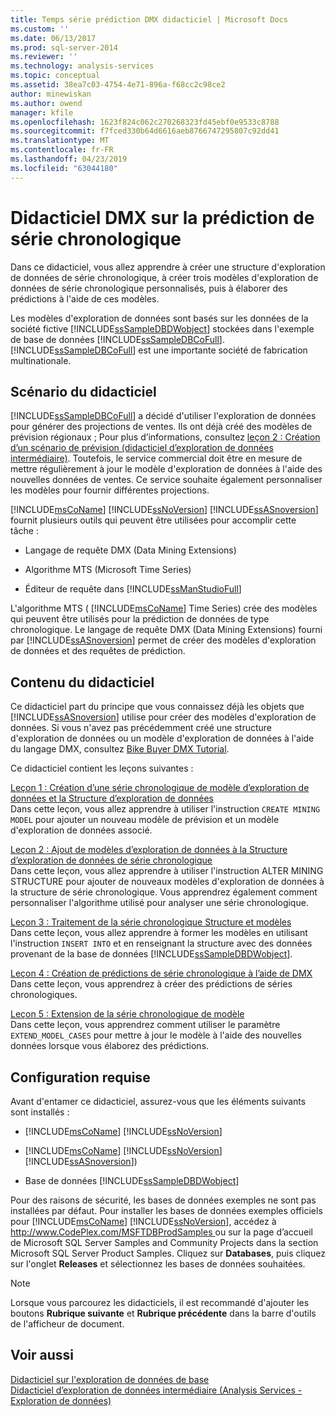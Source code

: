 ```yaml
---
title: Temps série prédiction DMX didacticiel | Microsoft Docs
ms.custom: ''
ms.date: 06/13/2017
ms.prod: sql-server-2014
ms.reviewer: ''
ms.technology: analysis-services
ms.topic: conceptual
ms.assetid: 38ea7c03-4754-4e71-896a-f68cc2c98ce2
author: minewiskan
ms.author: owend
manager: kfile
ms.openlocfilehash: 1623f824c062c270268323fd45ebf0e9533c8788
ms.sourcegitcommit: f7fced330b64d6616aeb8766747295807c92dd41
ms.translationtype: MT
ms.contentlocale: fr-FR
ms.lasthandoff: 04/23/2019
ms.locfileid: "63044180"
---
```

# <a name="time-series-prediction-dmx-tutorial"></a>Didacticiel DMX sur la prédiction de série chronologique
  Dans ce didacticiel, vous allez apprendre à créer une structure d'exploration de données de série chronologique, à créer trois modèles d'exploration de données de série chronologique personnalisés, puis à élaborer des prédictions à l'aide de ces modèles.  
  
 Les modèles d'exploration de données sont basés sur les données de la société fictive  [!INCLUDE[ssSampleDBDWobject](../includes/sssampledbdwobject-md.md)] stockées dans l'exemple de base de données [!INCLUDE[ssSampleDBCoFull](../includes/sssampledbcofull-md.md)]. [!INCLUDE[ssSampleDBCoFull](../includes/sssampledbcofull-md.md)] est une importante société de fabrication multinationale.  
  
## <a name="tutorial-scenario"></a>Scénario du didacticiel  
 [!INCLUDE[ssSampleDBCoFull](../includes/sssampledbcofull-md.md)] a décidé d'utiliser l'exploration de données pour générer des projections de ventes. Ils ont déjà créé des modèles de prévision régionaux ; Pour plus d’informations, consultez [leçon 2 : Création d’un scénario de prévision &#40;didacticiel d’exploration de données intermédiaire&#41;](../../2014/tutorials/lesson-2-building-a-forecasting-scenario-intermediate-data-mining-tutorial.md). Toutefois, le service commercial doit être en mesure de mettre régulièrement à jour le modèle d'exploration de données à l'aide des nouvelles données de ventes. Ce service souhaite également personnaliser les modèles pour fournir différentes projections.  
  
 [!INCLUDE[msCoName](../includes/msconame-md.md)] [!INCLUDE[ssNoVersion](../includes/ssnoversion-md.md)] [!INCLUDE[ssASnoversion](../includes/ssasnoversion-md.md)] fournit plusieurs outils qui peuvent être utilisées pour accomplir cette tâche :  
  
-   Langage de requête DMX (Data Mining Extensions)  
  
-   Algorithme MTS (Microsoft Time Series)  
  
-   Éditeur de requête dans [!INCLUDE[ssManStudioFull](../includes/ssmanstudiofull-md.md)]  
  
 L'algorithme MTS ( [!INCLUDE[msCoName](../includes/msconame-md.md)] Time Series) crée des modèles qui peuvent être utilisés pour la prédiction de données de type chronologique. Le langage de requête DMX (Data Mining Extensions) fourni par [!INCLUDE[ssASnoversion](../includes/ssasnoversion-md.md)] permet de créer des modèles d'exploration de données et des requêtes de prédiction.  
  
## <a name="what-you-will-learn"></a>Contenu du didacticiel  
 Ce didacticiel part du principe que vous connaissez déjà les objets que [!INCLUDE[ssASnoversion](../includes/ssasnoversion-md.md)] utilise pour créer des modèles d'exploration de données. Si vous n'avez pas précédemment créé une structure d'exploration de données ou un modèle d'exploration de données à l'aide du langage DMX, consultez [Bike Buyer DMX Tutorial](../../2014/tutorials/bike-buyer-dmx-tutorial.md).  
  
 Ce didacticiel contient les leçons suivantes :  
  
 [Leçon 1 : Création d’une série chronologique de modèle d’exploration de données et la Structure d’exploration de données](../../2014/tutorials/lesson-1-creating-a-time-series-mining-model-and-mining-structure.md)  
 Dans cette leçon, vous allez apprendre à utiliser l'instruction `CREATE MINING MODEL` pour ajouter un nouveau modèle de prévision et un modèle d'exploration de données associé.  
  
 [Leçon 2 : Ajout de modèles d’exploration de données à la Structure d’exploration de données de série chronologique](../../2014/tutorials/lesson-2-adding-mining-models-to-the-time-series-mining-structure.md)  
 Dans cette leçon, vous allez apprendre à utiliser l'instruction ALTER MINING STRUCTURE pour ajouter de nouveaux modèles d'exploration de données à la structure de série chronologique. Vous apprendrez également comment personnaliser l'algorithme utilisé pour analyser une série chronologique.  
  
 [Leçon 3 : Traitement de la série chronologique Structure et modèles](../../2014/tutorials/lesson-3-processing-the-time-series-structure-and-models.md)  
 Dans cette leçon, vous allez apprendre à former les modèles en utilisant l'instruction `INSERT INTO` et en renseignant la structure avec des données provenant de la base de données [!INCLUDE[ssSampleDBDWobject](../includes/sssampledbdwobject-md.md)].  
  
 [Leçon 4 : Création de prédictions de série chronologique à l’aide de DMX](../../2014/tutorials/lesson-4-creating-time-series-predictions-using-dmx.md)  
 Dans cette leçon, vous apprendrez à créer des prédictions de séries chronologiques.  
  
 [Leçon 5 : Extension de la série chronologique de modèle](../../2014/tutorials/lesson-5-extending-the-time-series-model.md)  
 Dans cette leçon, vous apprendrez comment utiliser le paramètre `EXTEND_MODEL_CASES` pour mettre à jour le modèle à l'aide des nouvelles données lorsque vous élaborez des prédictions.  
  
## <a name="requirements"></a>Configuration requise  
 Avant d'entamer ce didacticiel, assurez-vous que les éléments suivants sont installés :  
  
-   [!INCLUDE[msCoName](../includes/msconame-md.md)] [!INCLUDE[ssNoVersion](../includes/ssnoversion-md.md)]  
  
-   [!INCLUDE[msCoName](../includes/msconame-md.md)] [!INCLUDE[ssNoVersion](../includes/ssnoversion-md.md)] [!INCLUDE[ssASnoversion](../includes/ssasnoversion-md.md)])  
  
-   Base de données [!INCLUDE[ssSampleDBDWobject](../includes/sssampledbdwobject-md.md)]   
  
 Pour des raisons de sécurité, les bases de données exemples ne sont pas installées par défaut. Pour installer les bases de données exemples officiels pour [!INCLUDE[msCoName](../includes/msconame-md.md)] [!INCLUDE[ssNoVersion](../includes/ssnoversion-md.md)], accédez à [ http://www.CodePlex.com/MSFTDBProdSamples ](https://go.microsoft.com/fwlink/?LinkId=88417) ou sur la page d’accueil de Microsoft SQL Server Samples and Community Projects dans la section Microsoft SQL Server Product Samples. Cliquez sur **Databases**, puis cliquez sur l'onglet **Releases** et sélectionnez les bases de données souhaitées.  
  
> [!NOTE]  
>  Lorsque vous parcourez les didacticiels, il est recommandé d'ajouter les boutons **Rubrique suivante** et **Rubrique précédente** dans la barre d'outils de l'afficheur de document.  
  
## <a name="see-also"></a>Voir aussi  
 [Didacticiel sur l'exploration de données de base](../../2014/tutorials/basic-data-mining-tutorial.md)   
 [Didacticiel d’exploration de données intermédiaire &#40;Analysis Services - Exploration de données&#41;](../../2014/tutorials/intermediate-data-mining-tutorial-analysis-services-data-mining.md)  
  
  
